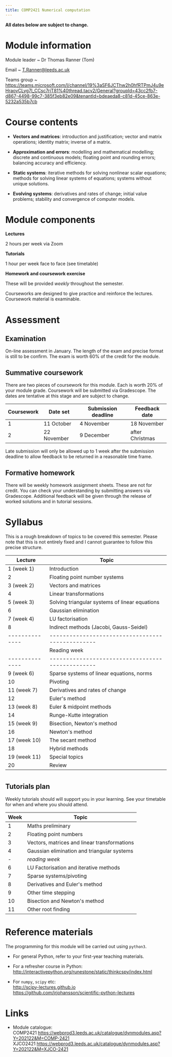 ```yaml
---
title: COMP2421 Numerical computation
---
```


**All dates below are subject to change.**

# Module information

Module leader
~ Dr Thomas Ranner (Tom)

Email
~ T.Ranner@leeds.ac.uk

Teams group
~ <https://teams.microsoft.com/l/channel/19%3aSF6JCThw2h0hfRTPmJ4u9eHraovCLyg7I_CCsc7rjT81%40thread.tacv2/General?groupId=43cc2fb7-d867-4498-99c7-385f3eb82e09&tenantId=bdeaeda8-c81d-45ce-863e-5232a535b7cb>

# Course contents

- **Vectors and matrices**: introduction and justification; vector and matrix operations; identity matrix; inverse of a matrix.

- **Approximation and errors**: modelling and mathematical modelling; discrete and continuous models; floating point and rounding errors; balancing accuracy and efficiency.

- **Static systems**: iterative methods for solving nonlinear scalar equations; methods for solving linear systems of equations; systems without unique solutions.

- **Evolving systems**: derivatives and rates of change; initial value problems; stability and convergence of computer models.

# Module components

**Lectures**

2 hours per week via Zoom

**Tutorials**

1 hour per week face to face (see timetable)

**Homework and coursework exercise**

These will be provided *weekly* throughout the semester.

Courseworks are designed to give practice and reinforce the lectures. Coursework material is examinable.

# Assessment

## Examination

On-line assessment in January.
The length of the exam and precise format is still to be confirm.
The exam is worth 60% of the credit for the module.

## Summative coursework

There are two pieces of coursework for this module. Each is worth 20% of your module grade.
Coursework will be submitted via Gradescope.
The dates are tentative at this stage and are subject to change.

| Coursework | Date set    | Submission deadline | Feedback date   |
|------------|-------------|---------------------|-----------------|
| 1          | 11 October  | 4 November          | 18 November     |
| 2          | 22 November | 9 December          | after Christmas |

Late submission will only be allowed up to 1 week after the submission deadline to allow feedback to be returned in a reasonable time frame.

## Formative homework

There will be weekly homework assignment sheets. These are not for credit. You can check your understanding by submitting answers via Gradescope.
Additional feedback will be given through the release of worked solutions and in tutorial sessions.

# Syllabus

This is a rough breakdown of topics to be covered this semester.
Please note that this is not entirely fixed and I cannot guarantee to follow this precise structure.

| Lecture      | Topic                                          |
|--------------|------------------------------------------------|
| 1 (week 1)   | Introduction                                   |
| 2            | Floating point number systems                  |
| 3 (week 2)   | Vectors and matrices                           |
| 4            | Linear transformations                         |
| 5 (week 3)   | Solving triangular systems of linear equations |
| 6            | Gaussian elimination                           |
| 7 (week 4)   | LU factorisation                               |
| 8            | Indirect methods (Jacobi, Gauss-Seidel)        |
|--------------|------------------------------------------------|
|              | Reading week                                   |
|--------------|------------------------------------------------|
| 9 (week 6)   | Sparse systems of linear equations, norms      |
| 10           | Pivoting                                       |
| 11 (week 7)  | Derivatives and rates of change                |
| 12           | Euler's method                                 |
| 13 (week 8)  | Euler & midpoint methods                       |
| 14           | Runge-Kutte integration                        |
| 15 (week 9)  | Bisection, Newton's method                     |
| 16           | Newton's method                                |
| 17 (week 10) | The secant method                              |
| 18           | Hybrid methods                                 |
| 19 (week 11) | Special topics                                 |
| 20           | Review                                               |
# 
## Tutorials plan

Weekly tutorials should will support you in your learning. See your timetable for when and where you should attend.

| Week | Topic                                        |
|------|----------------------------------------------|
| 1    | Maths preliminary                            |
| 2    | Floating point numbers                       |
| 3    | Vectors, matrices and linear transformations |
| 4    | Gaussian elimination and triangular systems  |
| -    | *reading week*                               |
| 6    | LU Factorisation and iterative methods       |
| 7    | Sparse systems/pivoting                      |
| 8    | Derivatives and Euler's method               |
| 9    | Other time stepping                          |
| 10   | Bisection and Newton's method                |
| 11   | Other root finding                           |

# Reference materials

The programming for this module will be carried out using `python3`.

- For general Python, refer to your first-year teaching materials.

- For a refresher course in Python: \
  <http://interactivepython.org/runestone/static/thinkcspy/index.html>

- For `numpy`, `scipy` etc: \
  <http://scipy-lectures.github.io> \
  <https://github.com/jrjohansson/scientific-python-lectures>


# Links

- Module catalogue: \
  COMP2421 <https://webprod3.leeds.ac.uk/catalogue/dynmodules.asp?Y=202122&M=COMP-2421> \
  XJCO2421 <https://webprod3.leeds.ac.uk/catalogue/dynmodules.asp?Y=202122&M=XJCO-2421>
